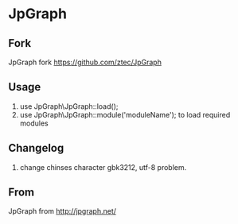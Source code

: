 # JpGraph

## Fork
JpGraph fork https://github.com/ztec/JpGraph

## Usage
1. use JpGraph\JpGraph::load();
2. use JpGraph\JpGraph::module('moduleName'); to load required modules

## Changelog
1. change chinses character gbk3212, utf-8 problem.

## From
JpGraph from http://jpgraph.net/